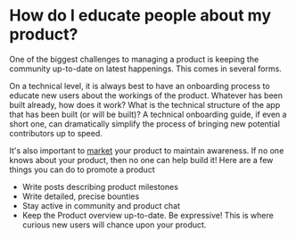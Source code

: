 # How do I educate people about my product?

One of the biggest challenges to managing a product is keeping
the community up-to-date on latest happenings.  This comes in
several forms.

On a technical level, it is always best to have
an onboarding process to educate new users about the workings
of the product.  Whatever has been built already, how does it work?
What is the technical structure of the app that has been built
(or will be built)?  A technical onboarding guide, if even a
short one, can dramatically simplify the process of bringing new
potential contributors up to speed.

It's also important to <a href="">market</a> your product to
maintain awareness.  If no one knows about your product, then
no one can help build it!  Here are a few things you can do
to promote a product

* Write posts describing product milestones
* Write detailed, precise bounties
* Stay active in community and product chat
* Keep the Product overview up-to-date.  Be expressive!  This is
where curious new users will chance upon your product.

